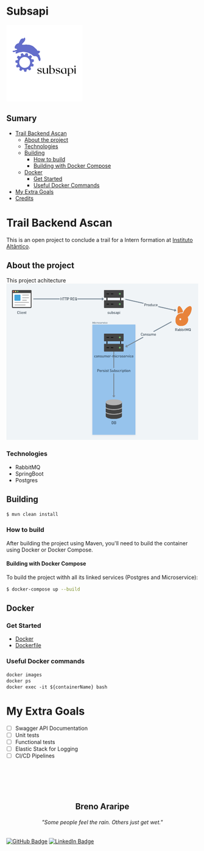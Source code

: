 # Subsapi
![logo.png](/Assets/logo.png)

## Sumary 

- [Trail Backend Ascan](#trail-backend-ascan)
  - [About the project](#about-the-project)
  - [Technologies](#technologies)
  - [Building](#building)
    - [How to build](#how-to-build)
    - [Building with Docker Compose](#building-with-docker-compose)
  - [Docker](#docker)
    - [Get Started](#get-started)
    - [Useful Docker Commands](#useful-docker-commands)
- [My Extra Goals](#my-extra-goals)
- [Credits](#scroll-credits)

# Trail Backend Ascan

This is an open project to conclude a trail for a Intern formation at
[Instituto Altântico](https://www.atlantico.com.br/).


## About the project

This project achitecture
![img.png](Assets/img.png)

### Technologies

- RabbitMQ
- SpringBoot
- Postgres

## Building

```bash
$ mvn clean install
```

### How to build

After building the project using Maven, you'll need to build the container using Docker or Docker Compose.

#### Building with Docker Compose

To build the project withh all its linked services (Postgres and Microservice):

```bash
$ docker-compose up --build
```

## Docker

### Get Started

* [Docker](https://docs.docker.com/userguide)
* [Dockerfile](https://docs.docker.com/reference/builder)

### Useful Docker commands

```
docker images
docker ps
docker exec -it ${containerName} bash
```

# My Extra Goals

- [ ] Swagger API Documentation
- [ ] Unit tests
- [ ] Functional tests
- [ ] Elastic Stack for Logging
- [ ] CI/CD Pipelines

<br><br><br><br>
<h2 align="center">Breno Araripe</strong>
<h6 align="center">"Some people feel the rain. Others just get wet."</h4>

[![GitHub Badge](https://img.shields.io/badge/GitHub-100000?style=for-the-badge&logo=github&logoColor=white)](https://github.com/brenoma)
[![LinkedIn Badge](https://img.shields.io/badge/LinkedIn-0077B5?style=for-the-badge&logo=linkedin&logoColor=white)](https://www.linkedin.com/in/brenoma)